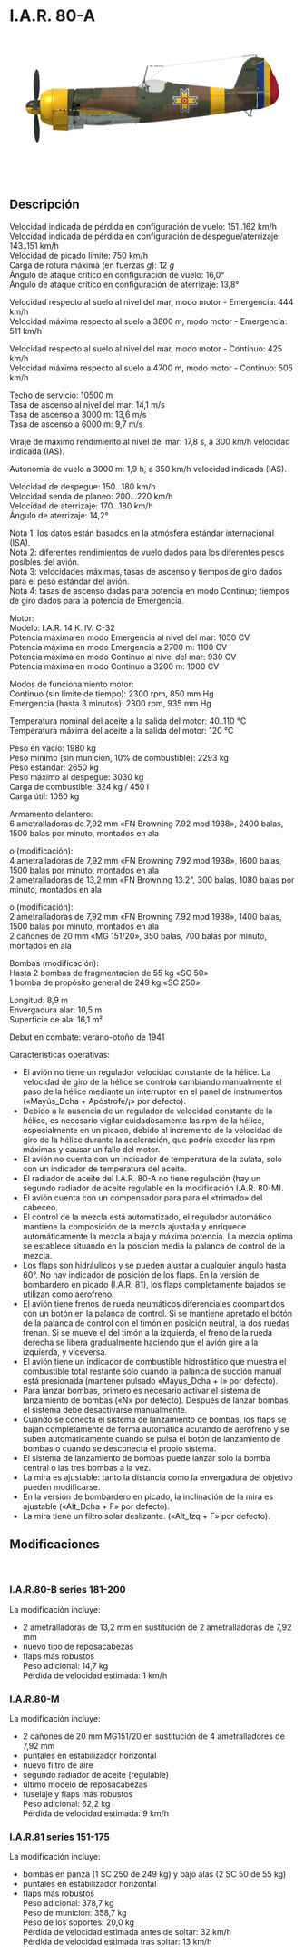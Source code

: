 # I.A.R. 80-A  
  
![iar80a](../images/iar80a.png)  
  
## Descripción  
  
Velocidad indicada de pérdida en configuración de vuelo: 151..162 km/h  
Velocidad indicada de pérdida en configuración de despegue/aterrizaje: 143..151 km/h  
Velocidad de picado límite: 750 km/h  
Carga de rotura máxima (en fuerzas <i>g</i>): 12 <i>g</i>  
Ángulo de ataque crítico en configuración de vuelo: 16,0°  
Ángulo de ataque crítico en configuración de aterrizaje: 13,8°  
  
Velocidad respecto al suelo al nivel del mar, modo motor - Emergencia: 444 km/h  
Velocidad máxima respecto al suelo a 3800 m, modo motor - Emergencia: 511 km/h  
  
Velocidad respecto al suelo al nivel del mar, modo motor - Continuo: 425 km/h  
Velocidad máxima respecto al suelo a 4700 m, modo motor - Continuo: 505 km/h  
  
Techo de servicio: 10500 m  
Tasa de ascenso al nivel del mar: 14,1 m/s  
Tasa de ascenso a 3000 m: 13,6 m/s  
Tasa de ascenso a 6000 m: 9,7 m/s  
  
Viraje de máximo rendimiento al nivel del mar: 17,8 s, a 300 km/h velocidad indicada (IAS).  
  
Autonomía de vuelo a 3000 m: 1,9 h, a 350 km/h velocidad indicada (IAS).  
  
Velocidad de despegue: 150...180 km/h  
Velocidad senda de planeo: 200...220 km/h  
Velocidad de aterrizaje: 170...180 km/h  
Ángulo de aterrizaje: 14,2°  
  
Nota 1: los datos están basados en la atmósfera estándar internacional (ISA).  
Nota 2: diferentes rendimientos de vuelo dados para los diferentes pesos posibles del avión.  
Nota 3: velocidades máximas, tasas de ascenso y tiempos de giro dados para el peso estándar del avión.  
Nota 4: tasas de ascenso dadas para potencia en modo Continuo; tiempos de giro dados para la potencia de Emergencia.  
  
Motor:  
Modelo: I.A.R. 14 K. IV. C-32  
Potencia máxima en modo Emergencia al nivel del mar: 1050 CV  
Potencia máxima en modo Emergencia a 2700 m: 1100 CV  
Potencia máxima en modo Continuo al nivel del mar: 930 CV  
Potencia máxima en modo Continuo a 3200 m: 1000 CV  
  
Modos de funcionamiento motor:  
Continuo (sin límite de tiempo): 2300 rpm, 850 mm Hg  
Emergencia (hasta 3 minutos): 2300 rpm, 935 mm Hg  
  
Temperatura nominal del aceite a la salida del motor: 40..110 °C  
Temperatura máxima del aceite a la salida del motor: 120 °C  
  
Peso en vacío: 1980 kg  
Peso mínimo (sin munición, 10% de combustible): 2293 kg  
Peso estándar: 2650 kg  
Peso máximo al despegue: 3030 kg  
Carga de combustible: 324 kg / 450 l  
Carga útil: 1050 kg  
  
Armamento delantero:  
6 ametralladoras de 7,92 mm «FN Browning 7.92 mod 1938», 2400 balas, 1500 balas por minuto, montados en ala  
  
o (modificación):  
4 ametralladoras de 7,92 mm «FN Browning 7.92 mod 1938», 1600 balas, 1500 balas por minuto, montados en ala  
2 ametralladoras de 13,2 mm «FN Browning 13.2", 300 balas, 1080 balas por minuto, montados en ala  
  
o (modificación):  
2 ametralladoras de 7,92 mm «FN Browning 7.92 mod 1938», 1400 balas, 1500 balas por minuto, montados en ala  
2 cañones de 20 mm «MG 151/20», 350 balas, 700 balas por minuto, montados en ala  
  
  
Bombas (modificación):  
Hasta 2 bombas de fragmentacion de 55 kg «SC 50»  
1 bomba de propósito general de 249 kg «SC 250»  
  
Longitud: 8,9 m  
Envergadura alar: 10,5 m  
Superficie de ala: 16,1 m²  
  
Debut en combate: verano-otoño de 1941  
  
Características operativas:  
- El avión no tiene un regulador velocidad constante de la hélice. La velocidad de giro de la hélice se controla cambiando manualmente el paso de la hélice mediante un interruptor en el panel de instrumentos («Mayús_Dcha + Apóstrofe/¡» por defecto).  
- Debido a la ausencia de un regulador de velocidad constante de la hélice, es necesario vigilar cuidadosamente las rpm de la hélice, especialmente en un picado, debido al incremento de la velocidad de giro de la hélice durante la aceleración, que podría exceder las rpm máximas y causar un fallo del motor.  	
- El avión no cuenta con un indicador de temperatura de la culata, solo con un indicador de temperatura del aceite.  
- El radiador de aceite del I.A.R. 80-A no tiene regulación (hay un segundo radiador de aceite regulable en la modificación I.A.R. 80-M).  
- El avión cuenta con un compensador para para el «trimado» del cabeceo.  
- El control de la mezcla está automatizado, el regulador automático mantiene la composición de la mezcla ajustada y enriquece automáticamente la mezcla a baja y máxima potencia. La mezcla óptima se establece situando en la posición media la palanca de control de la mezcla.  
- Los flaps son hidráulicos y se pueden ajustar a cualquier ángulo hasta 60°. No hay indicador de posición de los flaps. En la versión de bombardero en picado (I.A.R. 81), los flaps completamente bajados se utilizan como aerofreno.  
- El avión tiene frenos de rueda neumáticos diferenciales coompartidos con un botón en la palanca de control. Si se mantiene apretado el bótón de la palanca de control con el timón en posición neutral, la dos ruedas frenan. Si se mueve el del timón a la izquierda, el freno de la rueda derecha se libera gradualmente haciendo que el avión gire a la izquierda, y viceversa.  
- El avión tiene un indicador de combustible hidrostático que muestra el combustible total restante sólo cuando la palanca de succión manual está presionada (mantener pulsado «Mayús_Dcha + I» por defecto).  
- Para lanzar bombas, primero es necesario activar el sistema de lanzamiento de bombas («N» por defecto). Después de lanzar bombas, el sistema debe desactivarse manualmente.  
- Cuando se conecta el sistema de lanzamiento de bombas, los flaps se bajan completamente de forma automática acutando de aerofreno y se suben automáticamente cuando se pulsa el botón de lanzamiento de bombas o cuando se desconecta el propio sistema.  
- El sistema de lanzamiento de bombas puede lanzar solo la bomba central o las tres bombas a la vez.  
- La mira es ajustable: tanto la distancia como la envergadura del objetivo pueden modificarse.  
- En la versión de bombardero en picado, la inclinación de la mira es ajustable («Alt_Dcha + F» por defecto).  
- La mira tiene un filtro solar deslizante. («Alt_Izq + F» por defecto).  
  
## Modificaciones  
  ﻿
  
### I.A.R.80-B series 181-200  
  
La modificación incluye:  
- 2 ametralladoras de 13,2 mm en sustitución de 2 ametralladoras de 7,92 mm  
- nuevo tipo de reposacabezas  
- flaps más robustos  
Peso adicional: 14,7 kg  
Pérdida de velocidad estimada: 1 km/h  ﻿
  
### I.A.R.80-M  
  
La modificación incluye:  
- 2 cañones de 20 mm MG151/20 en sustitución de 4 ametralladores de 7,92 mm  
- puntales en estabilizador horizontal  
- nuevo filtro de aire  
- segundo radiador de aceite (regulable)  
- último modelo de reposacabezas  
- fuselaje y flaps más robustos  
Peso adicional: 62,2 kg  
Pérdida de velocidad estimada: 9 km/h  ﻿
  
### I.A.R.81 series 151-175  
  
La modificación incluye:  
- bombas en panza (1 SC 250 de 249 kg) y bajo alas (2 SC 50 de 55 kg)  
- puntales en estabilizador horizontal  
- flaps más robustos  
Peso adicional: 378,7 kg  
Peso de munición: 358,7 kg  
Peso de los soportes: 20,0 kg  
Pérdida de velocidad estimada antes de soltar: 32 km/h  
Pérdida de velocidad estimada tras soltar: 13 km/h  
